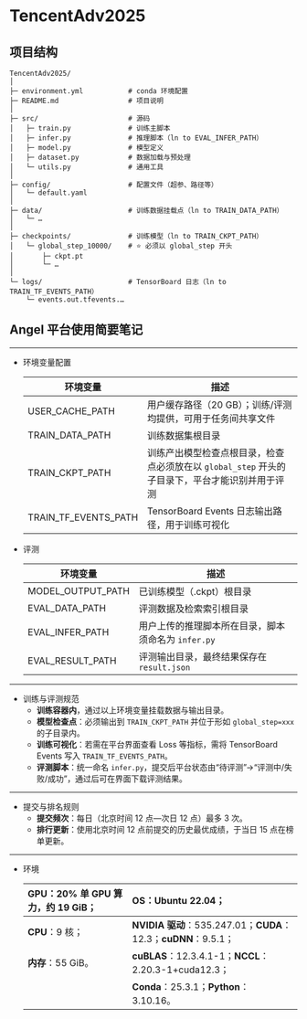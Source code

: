 # TencentAdv2025

## **项目结构**
```text
TencentAdv2025/
│
├─ environment.yml           # conda 环境配置
├─ README.md                 # 项目说明
│
├─ src/                      # 源码
│   ├─ train.py              # 训练主脚本
│   ├─ infer.py              # 推理脚本（ln to EVAL_INFER_PATH）
│   ├─ model.py              # 模型定义
│   ├─ dataset.py            # 数据加载与预处理
│   └─ utils.py              # 通用工具
│
├─ config/                   # 配置文件（超参、路径等）
│   └─ default.yaml  
│
├─ data/                     # 训练数据挂载点（ln to TRAIN_DATA_PATH）
│   └─ …  
│
├─ checkpoints/              # 训练模型（ln to TRAIN_CKPT_PATH）
│   └─ global_step_10000/    # ⭐ 必须以 global_step 开头
│       ├─ ckpt.pt
│       └─ …
│
└─ logs/                     # TensorBoard 日志（ln to TRAIN_TF_EVENTS_PATH）
    └─ events.out.tfevents.…
```

## **Angel 平台使用简要笔记**

  ---
  - 环境变量配置

    | 环境变量 | 描述 |
    | --- | --- |
    | USER_CACHE_PATH | 用户缓存路径（20 GB）；训练/评测均提供，可用于任务间共享文件 |
    | TRAIN_DATA_PATH | 训练数据集根目录 |
    | TRAIN_CKPT_PATH | 训练产出模型检查点根目录，检查点必须放在以 `global_step` 开头的子目录下，平台才能识别并用于评测 |
    | TRAIN_TF_EVENTS_PATH | TensorBoard Events 日志输出路径，用于训练可视化 |
    
  - 评测
  
    | 环境变量 | 描述 |
    | --- | --- |
    | MODEL_OUTPUT_PATH | 已训练模型（.ckpt）根目录 |
    | EVAL_DATA_PATH | 评测数据及检索索引根目录 |
    | EVAL_INFER_PATH | 用户上传的推理脚本所在目录，脚本须命名为 `infer.py` |
    | EVAL_RESULT_PATH | 评测输出目录，最终结果保存在 `result.json` |
  
  ---

  - 训练与评测规范
    - **训练容器内**，通过以上环境变量挂载数据与输出目录。
    - **模型检查点**：必须输出到 `TRAIN_CKPT_PATH` 并位于形如 `global_step=xxx` 的子目录内。
    - **训练可视化**：若需在平台界面查看 Loss 等指标，需将 TensorBoard Events 写入 `TRAIN_TF_EVENTS_PATH`。
    - **评测脚本**：统一命名 `infer.py`，提交后平台状态由“待评测”→“评测中/失败/成功”，通过后可在界面下载评测结果。

  ---

  - 提交与排名规则
    - **提交频次**：每日（北京时间 12 点—次日 12 点）最多 3 次。
    - **排行更新**：使用北京时间 12 点前提交的历史最优成绩，于当日 15 点在榜单更新。

  ---

  - 环境

    | **GPU**：20% 单 GPU 算力，约 19 GiB； | **OS**：Ubuntu 22.04；                                    |
    |:-------------------------------|:--------------------------------------------------------|
    | **CPU**：9 核；                   | **NVIDIA 驱动**：535.247.01；**CUDA**：12.3；**cuDNN**：9.5.1； |
    | **内存**：55 GiB。                 | **cuBLAS**：12.3.4.1-1；**NCCL**：2.20.3-1+cuda12.3；       |
    |                                | **Conda**：25.3.1；**Python**：3.10.16。                    |
